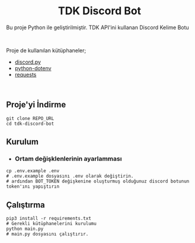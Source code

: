 <h1 align="center">TDK Discord Bot</h1>

Bu proje Python ile geliştirilmiştir. TDK API'ini kullanan Discord Kelime Botu

<br>

Proje de kullanılan kütüphaneler;
- [discord.py](https://github.com/Rapptz/discord.py)
- [python-dotenv](https://github.com/theskumar/python-dotenv)
- [requests](https://github.com/psf/requests)

<br>

## Proje'yi İndirme

```shell
git clone REPO_URL
cd tdk-discord-bot
```

## Kurulum

- ### Ortam değişklenlerinin ayarlamması

```shell
cp .env.example .env
# .env.example dosyasını .env olarak değiştirin.
# ardından BOT_TOKEN değişkenine oluşturmuş olduğunuz discord botunun token'ını yapıştırın
```

## Çalıştırma


```shell
pip3 install -r requirements.txt
# Gerekli kütüphanelerini kurulumu
python main.py
# main.py dosyasını çalıştırır.
```
